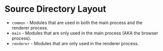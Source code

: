 Source Directory Layout
=======================

- `common` - Modules that are used in both the main process and the renderer process.
- `main` - Modules that are only used in the main process (AKA the browser process).
- `renderer` - Modules that are only used in the renderer process.
